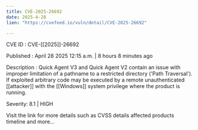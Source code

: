 ```yaml
---
title: CVE-2025-26692
date: 2025-4-28
lien: "https://cvefeed.io/vuln/detail/CVE-2025-26692"

---
```


CVE ID : CVE-[[2025]]-26692

Published :  April 28
2025
12:15 a.m. | 8 hours
8 minutes ago

Description : Quick Agent V3 and Quick Agent V2 contain an issue with improper limitation of a pathname to a restricted directory ('Path Traversal'). If exploited
arbitrary code may be executed by a remote unauthenticated  [[attacker]] with the  [[Windows]] system privilege where the product is running.

Severity: 8.1 | HIGH

Visit the link for more details
such as CVSS details
affected products
timeline
and more...

